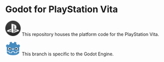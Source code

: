 # Godot for PlayStation Vita

<p style="vertical-align: middle;">
<img style="width: 48px;" src="../logo.png" alt="PlayStation Vita Logo" title="Platform Logo"/>
This repository houses the platform code for the PlayStation Vita.
</p>

<p style="vertical-align: middle;">
<img style="width: 48px;" src="icon_outlined.png" alt="Godot Icon" title="Engine Icon"/>
This branch is specific to the Godot Engine.
</p>
